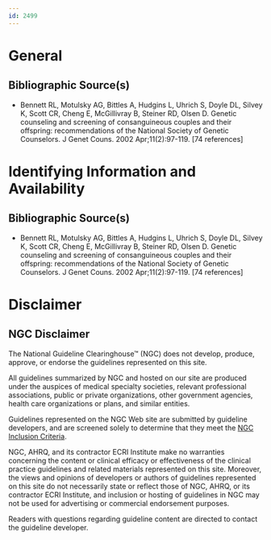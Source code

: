 ```yaml
---
id: 2499
---
```


# General

## Bibliographic Source(s)

- Bennett RL, Motulsky AG, Bittles A, Hudgins L, Uhrich S, Doyle DL, Silvey K, Scott CR, Cheng E, McGillivray B, Steiner RD, Olsen D. Genetic counseling and screening of consanguineous couples and their offspring: recommendations of the National Society of Genetic Counselors. J Genet Couns. 2002 Apr;11(2):97-119. [74 references]

# Identifying Information and Availability

## Bibliographic Source(s)

- Bennett RL, Motulsky AG, Bittles A, Hudgins L, Uhrich S, Doyle DL, Silvey K, Scott CR, Cheng E, McGillivray B, Steiner RD, Olsen D. Genetic counseling and screening of consanguineous couples and their offspring: recommendations of the National Society of Genetic Counselors. J Genet Couns. 2002 Apr;11(2):97-119. [74 references]

# Disclaimer

## NGC Disclaimer

The National Guideline Clearinghouse™ (NGC) does not develop, produce, approve, or endorse the guidelines represented on this site.

All guidelines summarized by NGC and hosted on our site are produced under the auspices of medical specialty societies, relevant professional associations, public or private organizations, other government agencies, health care organizations or plans, and similar entities.

Guidelines represented on the NGC Web site are submitted by guideline developers, and are screened solely to determine that they meet the [NGC Inclusion Criteria](/help-and-about/summaries/inclusion-criteria).

NGC, AHRQ, and its contractor ECRI Institute make no warranties concerning the content or clinical efficacy or effectiveness of the clinical practice guidelines and related materials represented on this site. Moreover, the views and opinions of developers or authors of guidelines represented on this site do not necessarily state or reflect those of NGC, AHRQ, or its contractor ECRI Institute, and inclusion or hosting of guidelines in NGC may not be used for advertising or commercial endorsement purposes.

Readers with questions regarding guideline content are directed to contact the guideline developer.

